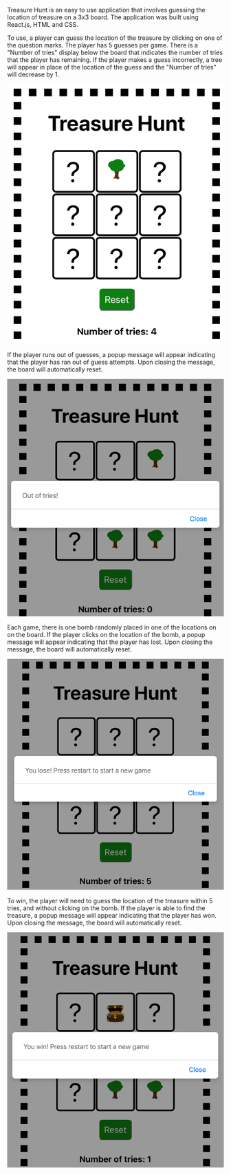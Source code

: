 Treasure Hunt is an easy to use application that involves guessing the location of treasure on a 3x3 board. The application was built using React.js, HTML and CSS.

To use, a player can guess the location of the treasure by clicking on one of the question marks. The player has 5 guesses per game. There is a "Number of tries" display below the board that indicates the number of tries that the player has remaining. If the player makes a guess incorrectly, a tree will appear in place of the location of the guess and the "Number of tries" will decrease by 1.

![alt text](public/Image1.png)

If the player runs out of guesses, a popup message will appear indicating that the player has ran out of guess attempts. Upon closing the message, the board will automatically reset.

![alt text](public/Image2.png)

Each game, there is one bomb randomly placed in one of the locations on on the board. If the player clicks on the location of the bomb, a popup message will appear indicating that the player has lost. Upon closing the message, the board will automatically reset.

![alt text](public/Image3.png)

To win, the player will need to guess the location of the treasure within 5 tries, and without clicking on the bomb. If the player is able to find the treasure, a popup message will appear indicating that the player has won. Upon closing the message, the board will automatically reset.

![alt text](public/Image4.png)
